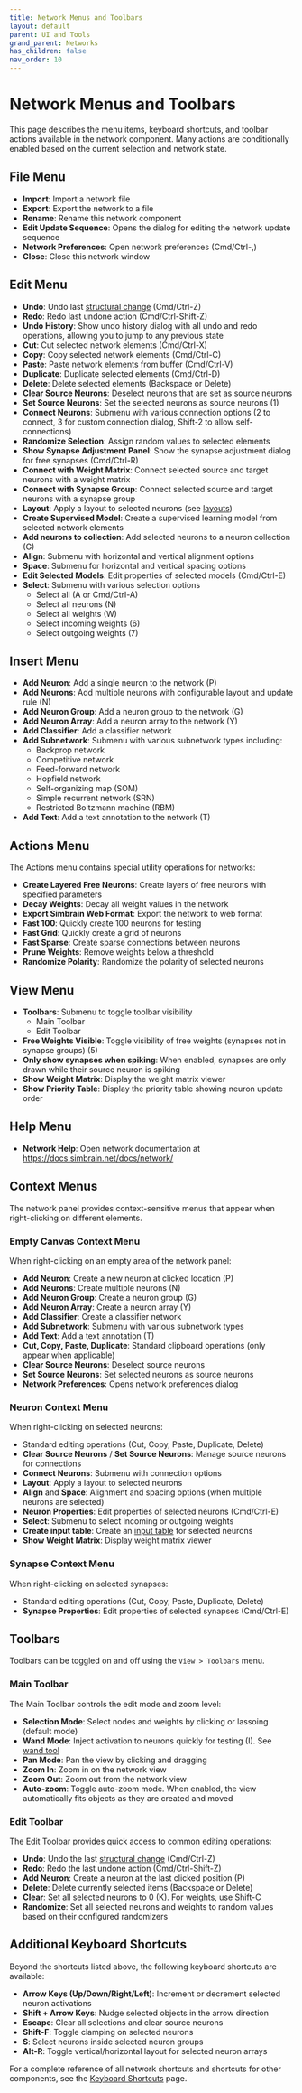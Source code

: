 ```yaml
---
title: Network Menus and Toolbars
layout: default
parent: UI and Tools
grand_parent: Networks
has_children: false
nav_order: 10
---
```


# Network Menus and Toolbars

This page describes the menu items, keyboard shortcuts, and toolbar actions available in the network component. Many actions are conditionally enabled based on the current selection and network state.

## File Menu

- **Import**: Import a network file
- **Export**: Export the network to a file
- **Rename**: Rename this network component
- **Edit Update Sequence**: Opens the dialog for editing the network update sequence
- **Network Preferences**: Open network preferences (Cmd/Ctrl-,)
- **Close**: Close this network window

## Edit Menu

- **Undo**: Undo last [structural change](../buildingBasics#undoredo-capabilities) (Cmd/Ctrl-Z)
- **Redo**: Redo last undone action (Cmd/Ctrl-Shift-Z)
- **Undo History**: Show undo history dialog with all undo and redo operations, allowing you to jump to any previous state
- **Cut**: Cut selected network elements (Cmd/Ctrl-X)
- **Copy**: Copy selected network elements (Cmd/Ctrl-C)
- **Paste**: Paste network elements from buffer (Cmd/Ctrl-V)
- **Duplicate**: Duplicate selected elements (Cmd/Ctrl-D)
- **Delete**: Delete selected elements (Backspace or Delete)
- **Clear Source Neurons**: Deselect neurons that are set as source neurons
- **Set Source Neurons**: Set the selected neurons as source neurons (1)
- **Connect Neurons**: Submenu with various connection options (2 to connect, 3 for custom connection dialog, Shift-2 to allow self-connections)
- **Randomize Selection**: Assign random values to selected elements  
- **Show Synapse Adjustment Panel**: Show the synapse adjustment dialog for free synapses (Cmd/Ctrl-R)
- **Connect with Weight Matrix**: Connect selected source and target neurons with a weight matrix
- **Connect with Synapse Group**: Connect selected source and target neurons with a synapse group
- **Layout**: Apply a layout to selected neurons (see [layouts](layouts))
- **Create Supervised Model**: Create a supervised learning model from selected network elements
- **Add neurons to collection**: Add selected neurons to a neuron collection (G)
- **Align**: Submenu with horizontal and vertical alignment options
- **Space**: Submenu for horizontal and vertical spacing options
- **Edit Selected Models**: Edit properties of selected models (Cmd/Ctrl-E)
- **Select**: Submenu with various selection options
  - Select all (A or Cmd/Ctrl-A)
  - Select all neurons (N)
  - Select all weights (W)
  - Select incoming weights (6)
  - Select outgoing weights (7)

## Insert Menu

- **Add Neuron**: Add a single neuron to the network (P)
- **Add Neurons**: Add multiple neurons with configurable layout and update rule (N)
- **Add Neuron Group**: Add a neuron group to the network (G)
- **Add Neuron Array**: Add a neuron array to the network (Y)
- **Add Classifier**: Add a classifier network
- **Add Subnetwork**: Submenu with various subnetwork types including:
  - Backprop network
  - Competitive network
  - Feed-forward network
  - Hopfield network
  - Self-organizing map (SOM)
  - Simple recurrent network (SRN)
  - Restricted Boltzmann machine (RBM)
- **Add Text**: Add a text annotation to the network (T)

## Actions Menu

The Actions menu contains special utility operations for networks:

- **Create Layered Free Neurons**: Create layers of free neurons with specified parameters
- **Decay Weights**: Decay all weight values in the network
- **Export Simbrain Web Format**: Export the network to web format
- **Fast 100**: Quickly create 100 neurons for testing
- **Fast Grid**: Quickly create a grid of neurons
- **Fast Sparse**: Create sparse connections between neurons
- **Prune Weights**: Remove weights below a threshold
- **Randomize Polarity**: Randomize the polarity of selected neurons

## View Menu

- **Toolbars**: Submenu to toggle toolbar visibility
  - Main Toolbar
  - Edit Toolbar
- **Free Weights Visible**: Toggle visibility of free weights (synapses not in synapse groups) (5)
- **Only show synapses when spiking**: When enabled, synapses are only drawn while their source neuron is spiking
- **Show Weight Matrix**: Display the weight matrix viewer
- **Show Priority Table**: Display the priority table showing neuron update order

## Help Menu

- **Network Help**: Open network documentation at https://docs.simbrain.net/docs/network/

## Context Menus

The network panel provides context-sensitive menus that appear when right-clicking on different elements.

### Empty Canvas Context Menu

When right-clicking on an empty area of the network panel:

- **Add Neuron**: Create a new neuron at clicked location (P)
- **Add Neurons**: Create multiple neurons (N)
- **Add Neuron Group**: Create a neuron group (G)
- **Add Neuron Array**: Create a neuron array (Y)
- **Add Classifier**: Create a classifier network
- **Add Subnetwork**: Submenu with various subnetwork types
- **Add Text**: Add a text annotation (T)
- **Cut, Copy, Paste, Duplicate**: Standard clipboard operations (only appear when applicable)
- **Clear Source Neurons**: Deselect source neurons
- **Set Source Neurons**: Set selected neurons as source neurons
- **Network Preferences**: Opens network preferences dialog

### Neuron Context Menu

When right-clicking on selected neurons:

- Standard editing operations (Cut, Copy, Paste, Duplicate, Delete)
- **Clear Source Neurons** / **Set Source Neurons**: Manage source neurons for connections
- **Connect Neurons**: Submenu with connection options
- **Layout**: Apply a layout to selected neurons
- **Align** and **Space**: Alignment and spacing options (when multiple neurons are selected)
- **Neuron Properties**: Edit properties of selected neurons (Cmd/Ctrl-E)
- **Select**: Submenu to select incoming or outgoing weights
- **Create input table**: Create an [input table](testInputs) for selected neurons
- **Show Weight Matrix**: Display weight matrix viewer

### Synapse Context Menu

When right-clicking on selected synapses:

- Standard editing operations (Cut, Copy, Paste, Duplicate, Delete)
- **Synapse Properties**: Edit properties of selected synapses (Cmd/Ctrl-E)

## Toolbars

Toolbars can be toggled on and off using the `View > Toolbars` menu.

### Main Toolbar

The Main Toolbar controls the edit mode and zoom level:

- **Selection Mode**: Select nodes and weights by clicking or lassoing (default mode)
- **Wand Mode**: Inject activation to neurons quickly for testing (I). See [wand tool](../buildingBasics#using-the-wand)
- **Pan Mode**: Pan the view by clicking and dragging
- **Zoom In**: Zoom in on the network view
- **Zoom Out**: Zoom out from the network view
- **Auto-zoom**: Toggle auto-zoom mode. When enabled, the view automatically fits objects as they are created and moved

### Edit Toolbar

The Edit Toolbar provides quick access to common editing operations:

- **Undo**: Undo the last [structural change](../buildingBasics#undoredo-capabilities) (Cmd/Ctrl-Z)
- **Redo**: Redo the last undone action (Cmd/Ctrl-Shift-Z)
- **Add Neuron**: Create a neuron at the last clicked position (P)
- **Delete**: Delete currently selected items (Backspace or Delete)
- **Clear**: Set all selected neurons to 0 (K). For weights, use Shift-C
- **Randomize**: Set all selected neurons and weights to random values based on their configured randomizers

## Additional Keyboard Shortcuts

Beyond the shortcuts listed above, the following keyboard shortcuts are available:

- **Arrow Keys (Up/Down/Right/Left)**: Increment or decrement selected neuron activations
- **Shift + Arrow Keys**: Nudge selected objects in the arrow direction
- **Escape**: Clear all selections and clear source neurons
- **Shift-F**: Toggle clamping on selected neurons
- **S**: Select neurons inside selected neuron groups
- **Alt-R**: Toggle vertical/horizontal layout for selected neuron arrays

For a complete reference of all network shortcuts and shortcuts for other components, see the [Keyboard Shortcuts](../../shortcuts) page.

